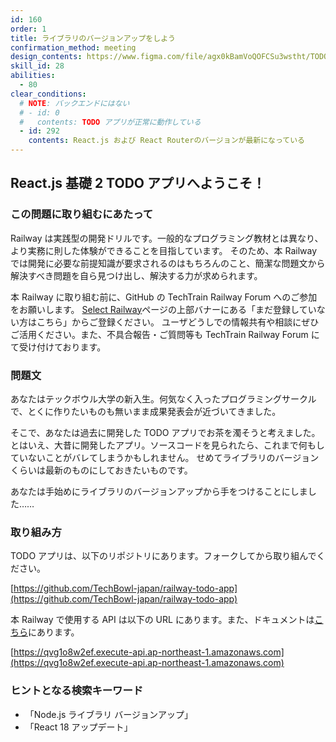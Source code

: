 ```yaml
---
id: 160
order: 1
title: ライブラリのバージョンアップをしよう
confirmation_method: meeting
design_contents: https://www.figma.com/file/agx0kBamVoQOFCSu3wstht/TODO_app?node-id=0%3A1
skill_id: 28
abilities:
  - 80
clear_conditions:
  # NOTE: バックエンドにはない
  # - id: 0
  #   contents: TODO アプリが正常に動作している
  - id: 292
    contents: React.js および React Routerのバージョンが最新になっている
---
```


## React.js 基礎 2 TODO アプリへようこそ！

### この問題に取り組むにあたって

Railway は実践型の開発ドリルです。一般的なプログラミング教材とは異なり、より実務に則した体験ができることを目指しています。
そのため、本 Railway では開発に必要な前提知識が要求されるのはもちろんのこと、簡潔な問題文から解決すべき問題を自ら見つけ出し、解決する力が求められます。

本 Railway に取り組む前に、GitHub の TechTrain Railway Forum へのご参加をお願いします。
[Select Railway](https://techtrain.dev/mypage/railway)ページの上部バナーにある「まだ登録していない方はこちら」からご登録ください。
ユーザどうしでの情報共有や相談にぜひご活用ください。また、不具合報告・ご質問等も TechTrain Railway Forum にて受け付けております。

### 問題文

あなたはテックボウル大学の新入生。何気なく入ったプログラミングサークルで、とくに作りたいものも無いまま成果発表会が近づいてきました。

そこで、あなたは過去に開発した TODO アプリでお茶を濁そうと考えました。
とはいえ、大昔に開発したアプリ。ソースコードを見られたら、これまで何もしていないことがバレてしまうかもしれません。
せめてライブラリのバージョンくらいは最新のものにしておきたいものです。

あなたは手始めにライブラリのバージョンアップから手をつけることにしました……

### 取り組み方

TODO アプリは、以下のリポジトリにあります。フォークしてから取り組んでください。

[https://github.com/TechBowl-japan/railway-todo-app](https://github.com/TechBowl-japan/railway-todo-app)

本 Railway で使用する API は以下の URL にあります。また、ドキュメントは[こちら](https://app.swaggerhub.com/apis-docs/INFO_3/TODOApplication/1.0.0)にあります。

[https://qvg1o8w2ef.execute-api.ap-northeast-1.amazonaws.com](https://qvg1o8w2ef.execute-api.ap-northeast-1.amazonaws.com)

### ヒントとなる検索キーワード

- 「Node.js ライブラリ バージョンアップ」
- 「React 18 アップデート」
